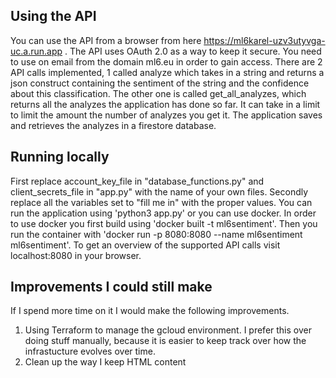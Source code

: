 ## Using the API
You can use the API from a browser from here https://ml6karel-uzv3utyvga-uc.a.run.app . The API uses OAuth 2.0 as a way to keep it secure. You need to use on email from the domain ml6.eu in order to gain access. There are 2 API calls implemented, 1 called analyze which takes in a string and returns a json construct containing the sentiment of the string and the confidence about this classification. The other one is called get_all_analyzes, which returns all the analyzes the application has done so far. It can take in a limit to limit the amount the number of analyzes you get it. The application saves and retrieves the analyzes in a firestore database.

## Running locally
First replace account_key_file in "database_functions.py" and client_secrets_file in "app.py" with the name of your own files. Secondly replace all the variables set to "fill me in" with the proper values.
You can run the application using 'python3 app.py' or you can use docker. In order to use docker you first build using 'docker built -t ml6sentiment'. Then you run the container with 'docker run -p 8080:8080 --name ml6sentiment ml6sentiment'. To get an overview of the supported API calls visit localhost:8080 in your browser.

## Improvements I could still make
If I spend more time on it I would make the following improvements. 
1) Using Terraform to manage the gcloud environment. I prefer this over doing stuff manually, because it is easier to keep track over how the infrastucture evolves over time.
2) Clean up the way I keep HTML content